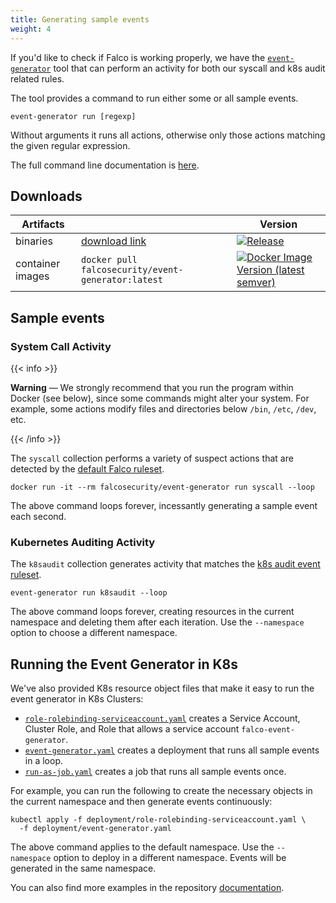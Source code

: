 ```yaml
---
title: Generating sample events
weight: 4
---
```


If you'd like to check if Falco is working properly, we have the [`event-generator`](https://github.com/falcosecurity/falco/event-generator) tool that can perform an activity for both our syscall and k8s audit related rules.

The tool provides a command to run either some or all sample events.

```
event-generator run [regexp]
```
Without arguments it runs all actions, otherwise only those actions matching the given regular expression.

The full command line documentation is [here](https://github.com/falcosecurity/event-generator/blob/master/docs/event-generator_run.md).

## Downloads 
| Artifacts     |  | Version |
|------|----------|----------|
| binaries | [download link](https://github.com/falcosecurity/event-generator/releases/latest) | [![Release](https://img.shields.io/github/release/falcosecurity/event-generator.svg?style=flat-square)](https://github.com/falcosecurity/event-generator/releases/latest) |
| container images | `docker pull falcosecurity/event-generator:latest` | [![Docker Image Version (latest semver)](https://img.shields.io/docker/v/falcosecurity/event-generator?color=blue&style=flat-square)](https://hub.docker.com/r/falcosecurity/event-generator/tags) |

## Sample events

### System Call Activity

{{< info >}}

**Warning** — We strongly recommend that you run the program within Docker (see below), since some commands might alter your system. For example, some actions modify files and directories below `/bin`, `/etc`, `/dev`, etc.

{{< /info >}}

The `syscall` collection performs a variety of suspect actions that are detected by the [default Falco ruleset](https://github.com/falcosecurity/falco/blob/master/rules/falco_rules.yaml).

```shell
docker run -it --rm falcosecurity/event-generator run syscall --loop
```

The above command loops forever, incessantly generating a sample event each second. 


### Kubernetes Auditing Activity

The `k8saudit` collection generates activity that matches the [k8s audit event ruleset](https://github.com/falcosecurity/falco/blob/master/rules/k8s_audit_rules.yaml).


```shell
event-generator run k8saudit --loop
```

The above command loops forever, creating resources in the current namespace and deleting them after each iteration. Use the `--namespace` option to choose a different namespace.


## Running the Event Generator in K8s

We've also provided K8s resource object files that make it easy to run the event generator in K8s Clusters:

* [`role-rolebinding-serviceaccount.yaml`](https://github.com/falcosecurity/event-generator/blob/master/deployment/role-rolebinding-serviceaccount.yaml) creates a Service Account, Cluster Role, and Role that allows a service account `falco-event-generator`.
* [`event-generator.yaml`](https://github.com/falcosecurity/event-generator/blob/master/deployment/event-generator.yaml) creates a deployment that runs all sample events in a loop.
* [`run-as-job.yaml`](https://github.com/falcosecurity/event-generator/blob/master/deployment/run-as-job.yaml) creates a job that runs all sample events once.


For example, you can run the following to create the necessary objects in the current namespace and then generate events continuously:

```
kubectl apply -f deployment/role-rolebinding-serviceaccount.yaml \
  -f deployment/event-generator.yaml
```

The above command applies to the default namespace. Use the `--namespace` option to deploy in a different namespace. Events will be generated in the same namespace.

You can also find more examples in the repository [documentation](https://github.com/falcosecurity/event-generator#with-kubernetes).